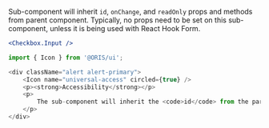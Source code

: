 
Sub-component will inherit `id`, `onChange`, and `readOnly` props and methods from parent component. Typically, no props need to be set on this sub-component, unless it is being used with React Hook Form.

```jsx static
<Checkbox.Input />
```

```js noeditor
import { Icon } from '@ORIS/ui';

<div className="alert alert-primary">
    <Icon name="universal-access" circled={true} />
    <p><strong>Accessibility</strong></p>
    <p>
        The sub-component will inherit the <code>id</code> from the parent component and will be automatically associated with the <code>Checkbox.Label</code>.
    </p>
</div>
```